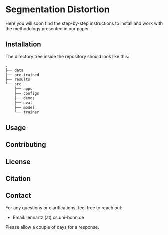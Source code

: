 


# Segmentation Distortion
Here you will soon find the step-by-step instructions to install and work with the methodology presented in our paper.

## Installation

The directory tree inside the repository should look like this:  

<!--structure_begin-->
```bash
.
├── data
├── pre-trained
├── results
└── src
    ├── apps
    ├── configs
    ├── demos
    ├── eval
    ├── model
    └── trainer
```

<!--structure_end-->

## Usage

## Contributing

## License

## Citation

## Contact

For any questions or clarifications, feel free to reach out:

- Email: lennartz (ät) cs.uni-bonn.de

Please allow a couple of days for a response.




